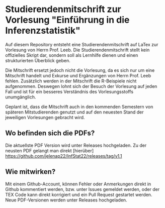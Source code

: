 # Studierendenmitschrift zur Vorlesung "Einführung in die Inferenzstatistik"

Auf diesem Repository entsteht eine Studierendenmitschrift auf LaTex zur Vorlesung von Herrn Prof. Leeb.
Die Studierendenmitschrift stellt kein offizielles Skript dar, sondern soll als Lernhilfe dienen und einen strukturierten 
Überblick geben. 

Die Mitschrift ersetzt jedoch nicht die Vorlesung, da es sich nur um eine Mitschrift handelt und Exkurse und Ergänzungen von Herrn Prof. Leeb fehlen. Zusätzlich werden in der Mitschrift die R-Beispiele nicht aufgenommen.
Deswegen lohnt sich der Besuch der Vorlesung auf jeden Fall und ist für ein besseres Verständnis des Vorlesungsstoffs unumgänglich.

Geplant ist, dass die Mitschrift auch in den kommenden Semestern von späteren Mitstudierenden genutzt
und auf den neuesten Stand der jeweiligen Vorlesungen gebracht wird.

## Wo befinden sich die PDFs?

Die aktuellste PDF Version wird unter Releases hochgeladen. Zu der neusten PDF gelangt man direkt [hierüber] https://github.com/jelenap22/InfStat22/releases/tag/v1.1


## Wie mitwirken?

Mit einem Github-Account, können Fehler oder Anmerkungen direkt in Github kommentiert werden, bzw. unter Issues gemeldet werden, oder 
der TEX Code kann direkt korrigiert und ein Pull Request gestartet werden.
Neue PDF-Versionen werden unter Releases hochgeladen.
